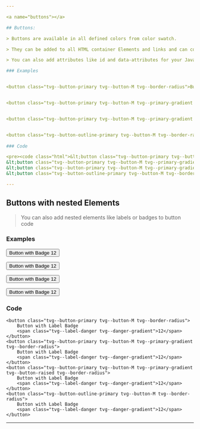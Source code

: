 ```yaml
---

<a name="buttons"></a>

## Buttons:

> Buttons are available in all defined colors from color swatch. 

> They can be added to all HTML container Elements and links and can contain other elements like labels etc.

> You can also add attributes like id and data-attributes for your JavaScript programming.

### Examples


<button class="tvg--button-primary tvg--button-M tvg--border-radius">Button</button>


<button class="tvg--button-primary tvg--button-M tvg--primary-gradient tvg--border-radius">Button</button>


<button class="tvg--button-primary tvg--button-M tvg--primary-gradient tvg--button-raised tvg--border-radius">Button</button>


<button class="tvg--button-outline-primary tvg--button-M tvg--border-radius">Button</button>
    
### Code

<pre><code class="html">&lt;button class="tvg--button-primary tvg--button-M tvg--border-radius">Button&lt;/button>
&lt;button class="tvg--button-primary tvg--button-M tvg--primary-gradient tvg--border-radius">Button&lt;/button>
&lt;button class="tvg--button-primary tvg--button-M tvg--primary-gradient tvg--button-raised tvg--border-radius">Button&lt;/button>
&lt;button class="tvg--button-outline-primary tvg--button-M tvg--border-radius">Button&lt;/button></code></pre>

---
```


## Buttons with nested Elements

> You can also add nested elements like labels or badges to button code

### Examples

<button class="tvg--button-primary tvg--button-S tvg--border-radius">Button with Badge <span class="tvg--label-danger tvg--danger-gradient">12</span></button>

<button class="tvg--button-primary tvg--button-S tvg--primary-gradient tvg--border-radius">Button with Badge <span class="tvg--label-danger tvg--danger-gradient">12</span></button>

<button class="tvg--button-primary tvg--button-S tvg--primary-gradient tvg--button-raised tvg--border-radius">Button with Badge <span class="tvg--label-danger tvg--danger-gradient">12</span></button>

<button class="tvg--button-outline-primary tvg--button-S tvg--border-radius">Button with Badge <span class="tvg--label-danger tvg--danger-gradient">12</span></button>

    
### Code

<pre><code class="html">&lt;button class="tvg--button-primary tvg--button-M tvg--border-radius">
    Button with Label Badge 
    &lt;span class="tvg--label-danger tvg--danger-gradient">12&lt;/span>
&lt;/button>
&lt;button class="tvg--button-primary tvg--button-M tvg--primary-gradient tvg--border-radius">
    Button with Label Badge 
    &lt;span class="tvg--label-danger tvg--danger-gradient">12&lt;/span>
&lt;/button>
&lt;button class="tvg--button-primary tvg--button-M tvg--primary-gradient tvg--button-raised tvg--border-radius">
    Button with Label Badge 
    &lt;span class="tvg--label-danger tvg--danger-gradient">12&lt;/span>
&lt;/button>
&lt;button class="tvg--button-outline-primary tvg--button-M tvg--border-radius">
    Button with Label Badge 
    &lt;span class="tvg--label-danger tvg--danger-gradient">12&lt;/span>
&lt;/button></code></pre>

---
